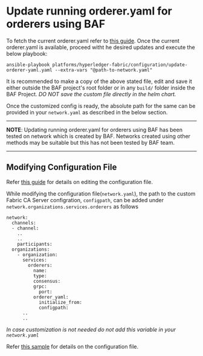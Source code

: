 <a name = "custom-core-yaml-orderer"></a>
# Update running orderer.yaml for orderers using BAF

To fetch the current orderer.yaml refer to [this guide](./fetch_core_yaml). Once the current orderer.yaml is available, proceed witht he desired updates and execute the below playbook:

```
ansible-playbook platforms/hyperledger-fabric/configuration/update-orderer-yaml.yaml --extra-vars "@path-to-network.yaml"
```

It is recommended to make a copy of the above stated file, edit and save it either outside the BAF project's root folder or in any `build/` folder inside the BAF Project. *DO NOT save the custom file directly in the helm chart.*

Once the customized config is ready, the absolute path for the same can be provided in your `network.yaml` as described in the below section. 

---
**NOTE**: Updating running orderer.yaml for orderers using BAF has been tested on network which is created by BAF. Networks created using other methods may be suitable but this has not been tested by BAF team.

---

## Modifying Configuration File

Refer [this guide](./fabric_networkyaml.md) for details on editing the configuration file.

While modifying the configuration file(`network.yaml`), the path to the custom Fabric CA Server configration, `configpath`, can be added under `network.organizations.services.orderers` as follows

    network:
      channels:
      - channel:
        ..
        ..
        participants:
      organizations:
        - organization:
          services:
            orderers:
              name:
              type: 
              consensus:
              grpc:
                port: 
              orderer_yaml: 
                initialize_from: 
                configpath:
          ..
          ..     

*_In case customization is not needed do not add this variable in your `network.yaml`_*

Refer [this sample](https://github.com/hyperledger-labs/blockchain-automation-framework/tree/develop/platforms/hyperledger-fabric/configuration/samples/network-fabricv2.yaml) for details on the configuration file.